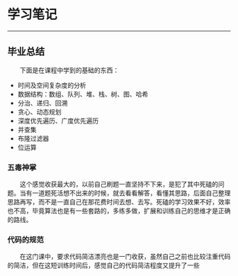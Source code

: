# 学习笔记
***
## 毕业总结
&ensp;&ensp;&ensp;&ensp;下面是在课程中学到的基础的东西：

- 时间及空间复杂度的分析
- 数据结构：数组、队列、堆、栈、树、图、哈希
- 分治、递归、回溯
- 贪心、动态规划
- 深度优先遍历、广度优先遍历
- 并查集
- 布隆过滤器
- 位运算

### 五毒神掌
&ensp;&ensp;&ensp;&ensp;这个感觉收获最大的，以前自己刷题一直坚持不下来，是犯了其中死磕的问题。当有一道题死活想不出来的时候，就去看看解答，看懂其思路，后面自己整理思路再写，而不是一直自己在那花费时间去想、去写。死磕的学习效果不好，效率也不高，毕竟算法也是有一些套路的，多练多做，扩展和训练自己的思维才是正确的路线。

### 代码的规范
&ensp;&ensp;&ensp;&ensp;在这门课中，要求代码简洁漂亮也是一门收获，虽然自己之前也比较注重代码的简洁，但在这短训练时间后，感觉自己的代码简洁程度又提升了一些